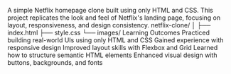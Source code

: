 A simple Netflix homepage clone built using only HTML and CSS. This project replicates the look and feel of Netflix's landing page, focusing on layout, responsiveness, and design consistency.
netflix-clone/
│
├── index.html
├── style.css
    └── images/
Learning Outcomes
Practiced building real-world UIs using only HTML and CSS
Gained experience with responsive design
Improved layout skills with Flexbox and Grid
Learned how to structure semantic HTML elements
Enhanced visual design with buttons, backgrounds, and fonts
